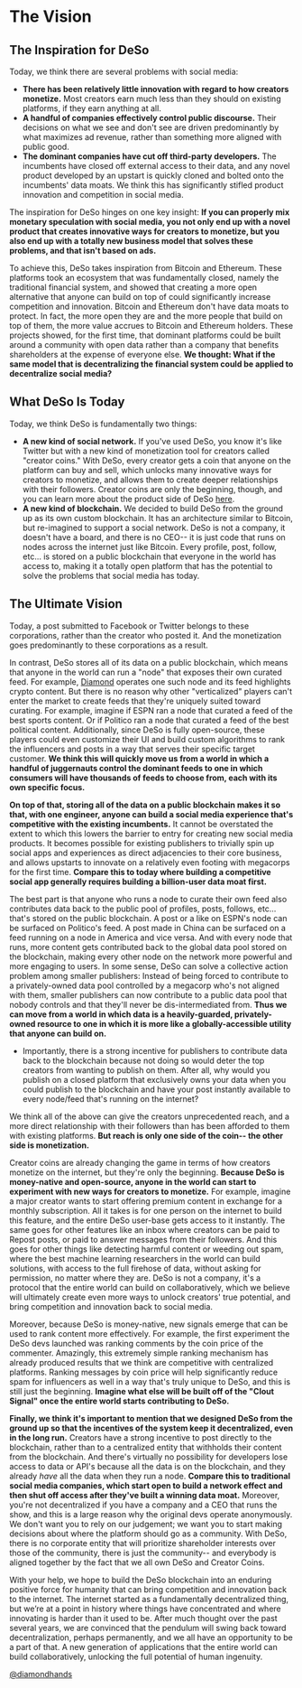 # The Vision

## The Inspiration for DeSo

Today, we think there are several problems with social media:

* **There has been relatively little innovation with regard to how creators monetize.** Most creators earn much less than they should on existing platforms, if they earn anything at all.
* **A handful of companies effectively control public discourse.** Their decisions on what we see and don't see are driven predominantly by what maximizes ad revenue, rather than something more aligned with public good.
* **The dominant companies have cut off third-party developers.** The incumbents have closed off external access to their data, and any novel product developed by an upstart is quickly cloned and bolted onto the incumbents' data moats. We think this has significantly stifled product innovation and competition in social media.

The inspiration for DeSo hinges on one key insight: **If you can properly mix monetary speculation with social media, you not only end up with a novel product that creates innovative ways for creators to monetize, but you also end up with a totally new business model that solves these problems, and that isn't based on ads.**

To achieve this, DeSo takes inspiration from Bitcoin and Ethereum. These platforms took an ecosystem that was fundamentally closed, namely the traditional financial system, and showed that creating a more open alternative that anyone can build on top of could significantly increase competition and innovation. Bitcoin and Ethereum don't have data moats to protect. In fact, the more open they are and the more people that build on top of them, the more value accrues to Bitcoin and Ethereum holders. These projects showed, for the first time, that dominant platforms could be built around a community with open data rather than a company that benefits shareholders at the expense of everyone else. **We thought: What if the same model that is decentralizing the financial system could be applied to decentralize social media?**

## What DeSo Is Today

Today, we think DeSo is fundamentally two things:

* **A new kind of social network.** If you've used DeSo, you know it's like Twitter but with a new kind of monetization tool for creators called "creator coins." With DeSo, every creator gets a coin that anyone on the platform can buy and sell, which unlocks many innovative ways for creators to monetize, and allows them to create deeper relationships with their followers. Creator coins are only the beginning, though, and you can learn more about the product side of DeSo [here](https://docs.deso.org).
* **A new kind of blockchain.** We decided to build DeSo from the ground up as its own custom blockchain. It has an architecture similar to Bitcoin, but re-imagined to support a social network. DeSo is not a company, it doesn't have a board, and there is no CEO-- it is just code that runs on nodes across the internet just like Bitcoin. Every profile, post, follow, etc... is stored on a public blockchain that everyone in the world has access to, making it a totally open platform that has the potential to solve the problems that social media has today.

## The Ultimate Vision

Today, a post submitted to Facebook or Twitter belongs to these corporations, rather than the creator who posted it. And the monetization goes predominantly to these corporations as a result.

In contrast, DeSo stores all of its data on a public blockchain, which means that anyone in the world can run a "node" that exposes their own curated feed. For example, [Diamond](https://diamondapp.com) operates one such node and its feed highlights crypto content. But there is no reason why other "verticalized" players can't enter the market to create feeds that they're uniquely suited toward curating. For example, imagine if ESPN ran a node that curated a feed of the best sports content. Or if Politico ran a node that curated a feed of the best political content. Additionally, since DeSo is fully open-source, these players could even customize their UI and build custom algorithms to rank the influencers and posts in a way that serves their specific target customer. **We think this will quickly move us from a world in which a handful of juggernauts control the dominant feeds to one in which consumers will have thousands of feeds to choose from, each with its own specific focus.**

**On top of that, storing all of the data on a public blockchain makes it so that, with one engineer, anyone can build a social media experience that's competitive with the existing incumbents.** It cannot be overstated the extent to which this lowers the barrier to entry for creating new social media products. It becomes possible for existing publishers to trivially spin up social apps and experiences as direct adjacencies to their core business, and allows upstarts to innovate on a relatively even footing with megacorps for the first time. **Compare this to today where building a competitive social app generally requires building a billion-user data moat first.**

The best part is that anyone who runs a node to curate their own feed also contributes data back to the public pool of profiles, posts, follows, etc... that's stored on the public blockchain. A post or a like on ESPN's node can be surfaced on Politico's feed. A post made in China can be surfaced on a feed running on a node in America and vice versa. And with every node that runs, more content gets contributed back to the global data pool stored on the blockchain, making every other node on the network more powerful and more engaging to users. In some sense, DeSo can solve a collective action problem among smaller publishers: Instead of being forced to contribute to a privately-owned data pool controlled by a megacorp who's not aligned with them, smaller publishers can now contribute to a public data pool that nobody controls and that they'll never be dis-intermediated from. **Thus we can move from a world in which data is a heavily-guarded, privately-owned resource to one in which it is more like a globally-accessible utility that anyone can build on.**

* Importantly, there is a strong incentive for publishers to contribute data back to the blockchain because not doing so would deter the top creators from wanting to publish on them. After all, why would you publish on a closed platform that exclusively owns your data when you could publish to the blockchain and have your post instantly available to every node/feed that's running on the internet?

We think all of the above can give the creators unprecedented reach, and a more direct relationship with their followers than has been afforded to them with existing platforms. **But reach is only one side of the coin-- the other side is monetization.**

Creator coins are already changing the game in terms of how creators monetize on the internet, but they're only the beginning. **Because DeSo is money-native and open-source, anyone in the world can start to experiment with new ways for creators to monetize.** For example, imagine a major creator wants to start offering premium content in exchange for a monthly subscription. All it takes is for one person on the internet to build this feature, and the entire DeSo user-base gets access to it instantly. The same goes for other features like an inbox where creators can be paid to Repost posts, or paid to answer messages from their followers. And this goes for other things like detecting harmful content or weeding out spam, where the best machine learning researchers in the world can build solutions, with access to the full firehose of data, without asking for permission, no matter where they are. DeSo is not a company, it's a protocol that the entire world can build on collaboratively, which we believe will ultimately create even more ways to unlock creators' true potential, and bring competition and innovation back to social media.

Moreover, because DeSo is money-native, new signals emerge that can be used to rank content more effectively. For example, the first experiment the DeSo devs launched was ranking comments by the coin price of the commenter. Amazingly, this extremely simple ranking mechanism has already produced results that we think are competitive with centralized platforms. Ranking messages by coin price will help significantly reduce spam for influencers as well in a way that's truly unique to DeSo, and this is still just the beginning. **Imagine what else will be built off of the "Clout Signal" once the entire world starts contributing to DeSo.**

**Finally, we think it's important to mention that we designed DeSo from the ground up so that the incentives of the system keep it decentralized, even in the long run.** Creators have a strong incentive to post directly to the blockchain, rather than to a centralized entity that withholds their content from the blockchain. And there's virtually no possibility for developers lose access to data or API's because all the data is on the blockchain, and they already _have_ all the data when they run a node. **Compare this to traditional social media companies, which start open to build a network effect and then shut off access after they've built a winning data moat.** Moreover, you're not decentralized if you have a company and a CEO that runs the show, and this is a large reason why the original devs operate anonymously. We don't want you to rely on our judgement; we want you to start making decisions about where the platform should go as a community. With DeSo, there is no corporate entity that will prioritize shareholder interests over those of the community, there is just the community-- and everybody is aligned together by the fact that we all own DeSo and Creator Coins.

With your help, we hope to build the DeSo blockchain into an enduring positive force for humanity that can bring competition and innovation back to the internet. The internet started as a fundamentally decentralized thing, but we’re at a point in history where things have concentrated and where innovating is harder than it used to be. After much thought over the past several years, we are convinced that the pendulum will swing back toward decentralization, perhaps permanently, and we all have an opportunity to be a part of that. A new generation of applications that the entire world can build collaboratively, unlocking the full potential of human ingenuity.

[@diamondhands](https://diamondapp.com/u/diamondhands)

